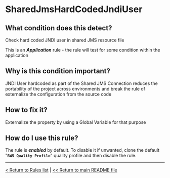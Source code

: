 # SharedJmsHardCodedJndiUser

## What condition does this detect?

Check hard coded JNDI user in shared JMS resource file

This is an ***Application*** rule - the rule will test for some condition within the application

## Why is this condition important?

JNDI User hardcoded as part of the Shared JMS Connection reduces the portability of the project across environments and break the rule of externalize the configuration from the source code

## How to fix it?

Externalize the property by using a Global Variable for that purpose

## How do I use this rule?

The rule is **_enabled_** by default. To disable it if unwanted, clone the default "**`BW5 Quality Profile`**" quality profile and then disable the rule.

---
[< Return to Rules list](./RULES.md) |  [<< Return to main README file](../../../README.md)
